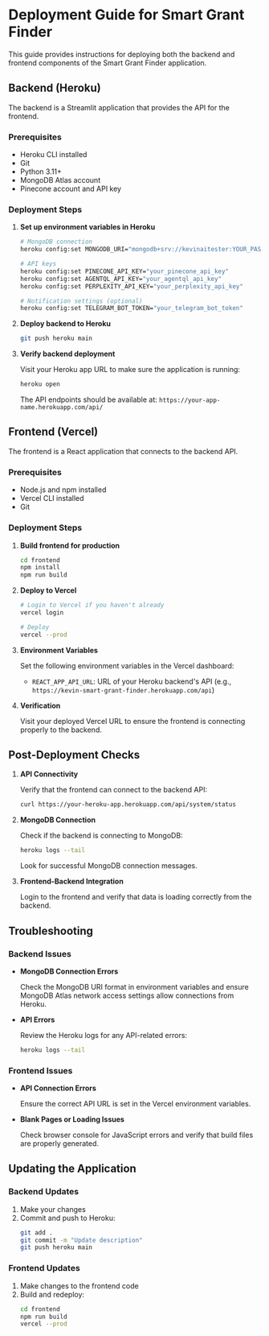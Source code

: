 # Deployment Guide for Smart Grant Finder

This guide provides instructions for deploying both the backend and frontend components of the Smart Grant Finder application.

## Backend (Heroku)

The backend is a Streamlit application that provides the API for the frontend.

### Prerequisites

- Heroku CLI installed
- Git
- Python 3.11+
- MongoDB Atlas account
- Pinecone account and API key

### Deployment Steps

1. **Set up environment variables in Heroku**

   ```bash
   # MongoDB connection
   heroku config:set MONGODB_URI="mongodb+srv://kevinaitester:YOUR_PASSWORD@grantcluster.fidxu.mongodb.net/SmartGrantFinder?retryWrites=true&w=majority"
   
   # API keys
   heroku config:set PINECONE_API_KEY="your_pinecone_api_key"
   heroku config:set AGENTQL_API_KEY="your_agentql_api_key"  
   heroku config:set PERPLEXITY_API_KEY="your_perplexity_api_key"
   
   # Notification settings (optional)
   heroku config:set TELEGRAM_BOT_TOKEN="your_telegram_bot_token"
   ```

2. **Deploy backend to Heroku**

   ```bash
   git push heroku main
   ```

3. **Verify backend deployment**

   Visit your Heroku app URL to make sure the application is running:
   
   ```bash
   heroku open
   ```
   
   The API endpoints should be available at: `https://your-app-name.herokuapp.com/api/`

## Frontend (Vercel)

The frontend is a React application that connects to the backend API.

### Prerequisites

- Node.js and npm installed
- Vercel CLI installed
- Git

### Deployment Steps

1. **Build frontend for production**

   ```bash
   cd frontend
   npm install
   npm run build
   ```

2. **Deploy to Vercel**

   ```bash
   # Login to Vercel if you haven't already
   vercel login
   
   # Deploy
   vercel --prod
   ```

3. **Environment Variables**

   Set the following environment variables in the Vercel dashboard:
   
   - `REACT_APP_API_URL`: URL of your Heroku backend's API (e.g., `https://kevin-smart-grant-finder.herokuapp.com/api`)

4. **Verification**

   Visit your deployed Vercel URL to ensure the frontend is connecting properly to the backend.

## Post-Deployment Checks

1. **API Connectivity**

   Verify that the frontend can connect to the backend API:
   
   ```bash
   curl https://your-heroku-app.herokuapp.com/api/system/status
   ```

2. **MongoDB Connection**

   Check if the backend is connecting to MongoDB:
   
   ```bash
   heroku logs --tail
   ```
   
   Look for successful MongoDB connection messages.

3. **Frontend-Backend Integration**

   Login to the frontend and verify that data is loading correctly from the backend.

## Troubleshooting

### Backend Issues

- **MongoDB Connection Errors**
  
  Check the MongoDB URI format in environment variables and ensure MongoDB Atlas network access settings allow connections from Heroku.

- **API Errors**
  
  Review the Heroku logs for any API-related errors:
  
  ```bash
  heroku logs --tail
  ```

### Frontend Issues

- **API Connection Errors**
  
  Ensure the correct API URL is set in the Vercel environment variables.

- **Blank Pages or Loading Issues**
  
  Check browser console for JavaScript errors and verify that build files are properly generated.

## Updating the Application

### Backend Updates

1. Make your changes
2. Commit and push to Heroku:
   ```bash
   git add .
   git commit -m "Update description"
   git push heroku main
   ```

### Frontend Updates

1. Make changes to the frontend code
2. Build and redeploy:
   ```bash
   cd frontend
   npm run build
   vercel --prod
   ``` 